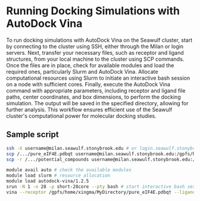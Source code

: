 # Running Docking Simulations with AutoDock Vina

To run docking simulations with AutoDock Vina on the Seawulf cluster, start by connecting to the cluster using SSH, either through the Milan or login servers. Next, transfer your necessary files, such as receptor and ligand structures, from your local machine to the cluster using SCP commands. Once the files are in place, check for available modules and load the required ones, particularly Slurm and AutoDock Vina. Allocate computational resources using Slurm to initiate an interactive bash session on a node with sufficient cores. Finally, execute the AutoDock Vina command with appropriate parameters, including receptor and ligand file paths, center coordinates, and box dimensions, to perform the docking simulation. The output will be saved in the specified directory, allowing for further analysis. This workflow ensures efficient use of the Seawulf cluster's computational power for molecular docking studies.

## Sample script

```bash
ssh -X username@milan.seawulf.stonybrook.edu # or login.seawulf.stonybrook.edu
scp /.../pure_eIF4E.pdbqt username@milan.seawulf.stonybrook.edu:/gpfs/home/username/.../
scp -r /.../potential_compounds username@milan.seawulf.stonybrook.edu:/gpfs/home/username/.../

module avail auto # check the available modules
module load slurm # resource allocation
module load autodock-vina/1.2.5
srun -N 1 -n 28 -p short-28core --pty bash # start interactive bash session on 28-core node
vina --receptor /gpfs/home/xingma/MyDirectory/pure_eIF4E.pdbqt --ligand /gpfs/home/xingma/MyDirectory/trial.pdbqt --center_x 0 --center_y 0 --center_z 0 --size_x 20 --size_y 20 --size_z 20 --out /gpfs/home/xingma/MyDirectory/eIF4E_1.pdbqt
```
